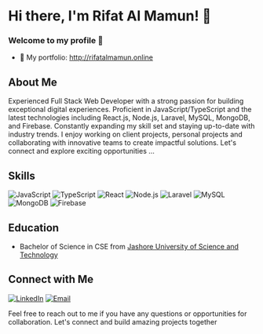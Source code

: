 # Hi there, I'm Rifat Al Mamun! 👋

### Welcome to my profile 👋
- 💬 My portfolio: http://rifatalmamun.online

## About Me
Experienced Full Stack Web Developer with a strong passion for building exceptional digital experiences. Proficient in JavaScript/TypeScript and the latest technologies including React.js, Node.js, Laravel, MySQL, MongoDB, and Firebase. Constantly expanding my skill set and staying up-to-date with industry trends. I enjoy working on client projects, personal projects and collaborating with innovative teams to create impactful solutions. Let's connect and explore exciting opportunities ...

## Skills
![JavaScript](https://img.shields.io/badge/JavaScript-Expert-yellow)
![TypeScript](https://img.shields.io/badge/TypeScript-Expert-blue)
![React](https://img.shields.io/badge/React-Advanced-blueviolet)
![Node.js](https://img.shields.io/badge/Node.js-Intermediate-green)
![Laravel](https://img.shields.io/badge/Laravel-Advanced-red)
![MySQL](https://img.shields.io/badge/MySQL-Intermediate-orange)
![MongoDB](https://img.shields.io/badge/MongoDB-Intermediate-success)
![Firebase](https://img.shields.io/badge/Firebase-Intermediate-yellow)

## Education
- Bachelor of Science in CSE from [Jashore University of Science and Technology](https://just.edu.bd/)

## Connect with Me
[![LinkedIn](https://img.shields.io/badge/LinkedIn-Connect-blue?logo=linkedin&style=flat-square)](https://www.linkedin.com/in/rifatalmamun)
[![Email](https://img.shields.io/badge/Email-Contact-red?logo=gmail&style=flat-square)](mailto:rifatalmamun.cse@gmail.com)

Feel free to reach out to me if you have any questions or opportunities for collaboration. Let's connect and build amazing projects together
